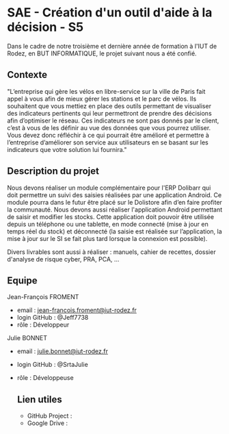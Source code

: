 # SAE - Création d'un outil d'aide à la décision - S5

Dans le cadre de notre troisième et dernière année de formation à l'IUT de Rodez, en BUT INFORMATIQUE,
le projet suivant nous a été confié.

## Contexte

"L’entreprise qui gère les vélos en libre-service sur la ville de Paris fait appel à vous afin de mieux gérer
les stations et le parc de vélos.
Ils souhaitent que vous mettiez en place des outils permettant de visualiser des indicateurs pertinents
qui leur permettront de prendre des décisions afin d’optimiser le réseau.
Ces indicateurs ne sont pas donnés par le client, c’est à vous de les définir au vue des données que
vous pourrez utiliser. Vous devez donc réfléchir à ce qui pourrait être amélioré et permettre à
l’entreprise d’améliorer son service aux utilisateurs en se basant sur les indicateurs que votre solution
lui fournira."

## Description du projet
Nous devons réaliser un module complémentaire pour l'ERP Dolibarr qui doit permettre un suivi des saisies 
réalisées par une application Android. Ce module pourra dans le futur être placé sur le Dolistore afin d’en 
faire profiter la communauté.
Nous devons aussi réaliser l'application Android permettant de saisir et modifier les stocks. Cette application
doit pouvoir être utilisée depuis un téléphone ou une tablette, en mode connecté (mise à jour en temps réel du 
stock) et déconnecté (la saisie est réalisée sur l’application, la mise à jour sur le SI se fait plus tard 
lorsque la connexion est possible).

Divers livrables sont aussi à réaliser : manuels, cahier de recettes, dossier d'analyse de risque cyber, PRA,
PCA, ...

## Equipe 

Jean-François FROMENT
- email : jean-francois.froment@iut-rodez.fr
- login GitHub : @Jeff7738
- rôle : Développeur
  
Julie BONNET
- email : julie.bonnet@iut-rodez.fr
- login GitHub : @SrtaJulie
- rôle : Développeuse

  ## Lien utiles

  - GitHub Project : 
  - Google Drive :
